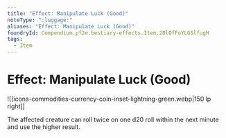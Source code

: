 ```yaml
---
title: "Effect: Manipulate Luck (Good)"
noteType: ":luggage:"
aliases: "Effect: Manipulate Luck (Good)"
foundryId: Compendium.pf2e.bestiary-effects.Item.2DlOfFoYLGSlfugH
tags:
  - Item
---
```


# Effect: Manipulate Luck (Good)
![[icons-commodities-currency-coin-inset-lightning-green.webp|150 lp right]]

The affected creature can roll twice on one d20 roll within the next minute and use the higher result.
